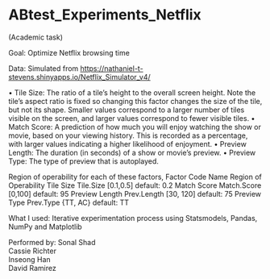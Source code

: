 # ABtest_Experiments_Netflix
(Academic task)

Goal: Optimize Netflix browsing time

Data: Simulated from  https://nathaniel-t-stevens.shinyapps.io/Netflix_Simulator_v4/

• Tile Size: The ratio of a tile’s height to the overall screen height. Note the tile’s aspect ratio is fixed
so changing this factor changes the size of the tile, but not its shape. Smaller values correspond to a
larger number of tiles visible on the screen, and larger values correspond to fewer visible tiles.
• Match Score: A prediction of how much you will enjoy watching the show or movie, based on your
viewing history. This is recorded as a percentage, with larger values indicating a higher likelihood of
enjoyment.
• Preview Length: The duration (in seconds) of a show or movie’s preview.
• Preview Type: The type of preview that is autoplayed.

Region of operability for each of these factors, 
   Factor Code Name Region of Operability
   Tile Size Tile.Size [0.1,0.5] default: 0.2
   Match Score Match.Score [0,100] default: 95
   Preview Length Prev.Length [30, 120] default: 75
   Preview Type Prev.Type {TT, AC} default: TT


What I used: Iterative experimentation process using Statsmodels, Pandas, NumPy and Matplotlib

Performed by:
    Sonal Shad       
    Cassie Richter       
    Inseong Han      
    David Ramirez        
